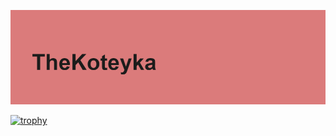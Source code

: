 ![](header.png)

[![trophy](https://github-profile-trophy.vercel.app/?username=koteyka5000&theme=tokyonight)](https://github.com/ryo-ma/github-profile-trophy)
